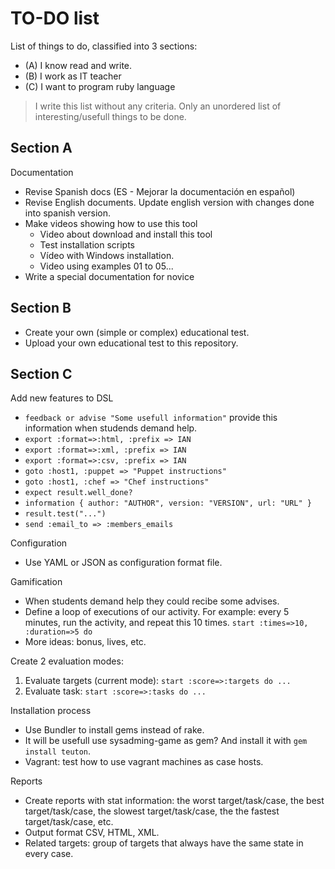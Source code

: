 
# TO-DO list

List of things to do, classified into 3 sections:
* (A) I know read and write.
* (B) I work as IT teacher
* (C) I want to program ruby language

> I write this list without any criteria.
> Only an unordered list of interesting/usefull things to be done.

## Section A

Documentation

* Revise Spanish docs (ES - Mejorar la documentación en español)
* Revise English documents. Update english version with changes done into spanish version.
* Make videos showing how to use this tool
    * Video about download and install this tool
    * Test installation scripts
    * Vídeo with Windows installation.
    * Video using examples 01 to 05...
* Write a special documentation for novice

## Section B

* Create your own (simple or complex) educational test.
* Upload your own educational test to this repository.

## Section C

Add new features to DSL
* `feedback or advise "Some usefull information"` provide this information when studends demand help.
* `export :format=>:html, :prefix => IAN`
* `export :format=>:xml, :prefix => IAN`
* `export :format=>:csv, :prefix => IAN`
* `goto :host1, :puppet => "Puppet instructions"`
* `goto :host1, :chef => "Chef instructions"`
* `expect result.well_done?`
* `information { author: "AUTHOR", version: "VERSION", url: "URL" }`
* `result.test("...")`
* `send :email_to => :members_emails`

Configuration
* Use YAML or JSON as configuration format file.

Gamification
* When students demand help they could recibe some advises.
* Define a loop of executions of our activity. For example:
  every 5 minutes, run the activity, and repeat this 10 times.
  `start :times=>10, :duration=>5 do`      
* More ideas: bonus, lives, etc.

Create 2 evaluation modes:
1. Evaluate targets (current mode): `start :score=>:targets do ...`
1. Evaluate task: `start :score=>:tasks do ...`

Installation process
* Use Bundler to install gems instead of rake.
* It will be usefull use sysadming-game as gem? And install it with `gem install teuton`.
* Vagrant: test how to use vagrant machines as case hosts.

Reports
* Create reports with stat information: the worst target/task/case,
  the best target/task/case, the slowest target/task/case, the
  the fastest target/task/case, etc.
* Output format CSV, HTML, XML.
* Related targets: group of targets that always have the same state
  in every case.
